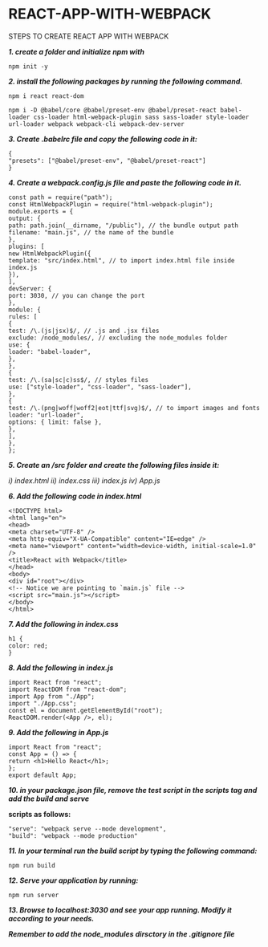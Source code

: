 # REACT-APP-WITH-WEBPACK
STEPS TO CREATE REACT APP WITH WEBPACK


***1. create a folder and initialize npm with***

```npm init -y```

***2. install the following packages by running the following command.***

```npm i react react-dom```


```npm i -D @babel/core @babel/preset-env @babel/preset-react babel-loader css-loader html-webpack-plugin sass sass-loader style-loader url-loader webpack webpack-cli webpack-dev-server```

***3. Create .babelrc file and copy the following code in it:***

```
{
"presets": ["@babel/preset-env", "@babel/preset-react"]
}
```

***4. Create a webpack.config.js file and paste the following code in it.***

```
const path = require("path");
const HtmlWebpackPlugin = require("html-webpack-plugin");
module.exports = {
output: {
path: path.join(__dirname, "/public"), // the bundle output path
filename: "main.js", // the name of the bundle
},
plugins: [
new HtmlWebpackPlugin({
template: "src/index.html", // to import index.html file inside index.js
}),
],
devServer: {
port: 3030, // you can change the port
},
module: {
rules: [
{
test: /\.(js|jsx)$/, // .js and .jsx files
exclude: /node_modules/, // excluding the node_modules folder
use: {
loader: "babel-loader",
},
},
{
test: /\.(sa|sc|c)ss$/, // styles files
use: ["style-loader", "css-loader", "sass-loader"],
},
{
test: /\.(png|woff|woff2|eot|ttf|svg)$/, // to import images and fonts
loader: "url-loader",
options: { limit: false },
},
],
},
};
```

***5. Create an /src folder and create the following files inside it:***

*i) index.html*
*ii) index.css*
*iii) index.js*
*iv) App.js*

***6. Add the following code in index.html***

```
<!DOCTYPE html>
<html lang="en">
<head>
<meta charset="UTF-8" />
<meta http-equiv="X-UA-Compatible" content="IE=edge" />
<meta name="viewport" content="width=device-width, initial-scale=1.0" />
<title>React with Webpack</title>
</head>
<body>
<div id="root"></div>
<!-- Notice we are pointing to `main.js` file -->
<script src="main.js"></script>
</body>
</html>
```
***7. Add the following in index.css***

```
h1 {
color: red;
}
```

***8. Add the following in index.js***

```
import React from "react";
import ReactDOM from "react-dom";
import App from "./App";
import "./App.css";
const el = document.getElementById("root");
ReactDOM.render(<App />, el);
```

***9. Add the following in App.js***

```
import React from "react";
const App = () => {
return <h1>Hello React</h1>;
};
export default App;

```

***10. in your package.json file, remove the test script in the scripts tag and add the build and serve***

**scripts as follows:**

```
"serve": "webpack serve --mode development",
"build": "webpack --mode production"

```

***11. In your terminal run the build script by typing the following command:***

```npm run build```

***12. Serve your application by running:***

```npm run server```

***13. Browse to localhost:3030 and see your app running. Modify it according to your needs.***

***Remember to add the node_modules dirsctory in the .gitignore file***


